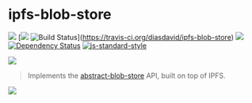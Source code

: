 ipfs-blob-store
===============

[![](https://img.shields.io/badge/made%20by-Protocol%20Labs-blue.svg?style=flat-square)](http://ipn.io) [[![](https://img.shields.io/badge/freenode-%23ipfs-blue.svg?style=flat-square)](http://webchat.freenode.net/?channels=%23ipfs) ![Build Status](https://travis-ci.org/diasdavid/ipfs-blob-store.svg?style=flat-square)](https://travis-ci.org/diasdavid/ipfs-blob-store) ![](https://img.shields.io/badge/coverage-%3F-yellow.svg?style=flat-square) [![Dependency Status](https://david-dm.org/diasdavid/ipfs-blob-store.svg?style=flat-square)](https://david-dm.org/diasdavid/ipfs-blob-store) [![js-standard-style](https://img.shields.io/badge/code%20style-standard-brightgreen.svg?style=flat-square)](https://github.com/feross/standard)

![](https://github.com/maxogden/abstract-blob-store/raw/master/badge.png)

> Implements the [abstract-blob-store](https://github.com/maxogden/abstract-blob-store) API, built on top of IPFS.

![](https://github.com/maxogden/abstract-blob-store/raw/master/badge.png)
